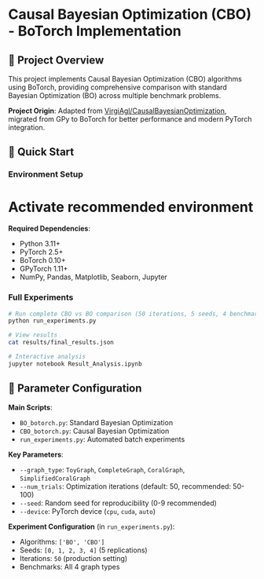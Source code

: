 # Causal Bayesian Optimization (CBO) - BoTorch Implementation

## 🎯 Project Overview

This project implements Causal Bayesian Optimization (CBO) algorithms using BoTorch, providing comprehensive comparison with standard Bayesian Optimization (BO) across multiple benchmark problems. 

**Project Origin**: Adapted from [VirgiAgl/CausalBayesianOptimization](https://github.com/VirgiAgl/CausalBayesianOptimization), migrated from GPy to BoTorch for better performance and modern PyTorch integration.


## 🚀 Quick Start

### Environment Setup

# Activate recommended environment

**Required Dependencies**:
- Python 3.11+
- PyTorch 2.5+
- BoTorch 0.10+
- GPyTorch 1.11+
- NumPy, Pandas, Matplotlib, Seaborn, Jupyter


### Full Experiments

```bash
# Run complete CBO vs BO comparison (50 iterations, 5 seeds, 4 benchmarks)
python run_experiments.py

# View results
cat results/final_results.json

# Interactive analysis
jupyter notebook Result_Analysis.ipynb
```



## 🔧 Parameter Configuration

**Main Scripts**:
- `BO_botorch.py`: Standard Bayesian Optimization
- `CBO_botorch.py`: Causal Bayesian Optimization  
- `run_experiments.py`: Automated batch experiments

**Key Parameters**:
- `--graph_type`: `ToyGraph`, `CompleteGraph`, `CoralGraph`, `SimplifiedCoralGraph`
- `--num_trials`: Optimization iterations (default: 50, recommended: 50-100)
- `--seed`: Random seed for reproducibility (0-9 recommended)
- `--device`: PyTorch device (`cpu`, `cuda`, `auto`)

**Experiment Configuration** (in `run_experiments.py`):
- Algorithms: `['BO', 'CBO']`
- Seeds: `[0, 1, 2, 3, 4]` (5 replications)
- Iterations: `50` (production setting)
- Benchmarks: All 4 graph types
